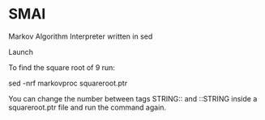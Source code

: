 SMAI
====

Markov Algorithm Interpreter written in sed

Launch

To find the square root of 9 run:

sed -nrf markovproc squareroot.ptr

You can change the number between tags STRING:: and ::STRING inside a  squareroot.ptr file and run  the command again.

